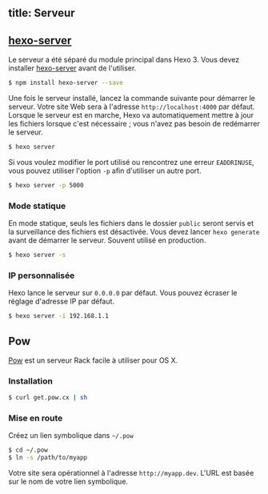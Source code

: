 title: Serveur
---
## [hexo-server]

Le serveur a été séparé du module principal dans Hexo 3. Vous devez installer [hexo-server] avant de l'utiliser.

``` bash
$ npm install hexo-server --save
```

Une fois le serveur installé, lancez la commande suivante pour démarrer le serveur. Votre site Web sera à l'adresse `http://localhost:4000` par défaut. Lorsque le serveur est en marche, Hexo va automatiquement mettre à jour les fichiers lorsque c'est nécessaire ; vous n'avez pas besoin de redémarrer le serveur.

``` bash
$ hexo server
```

Si vous voulez modifier le port utilisé ou rencontrez une erreur `EADDRINUSE`, vous pouvez utiliser l'option `-p` afin d'utiliser un autre port.

``` bash
$ hexo server -p 5000
```

### Mode statique

En mode statique, seuls les fichiers dans le dossier `public` seront servis et la surveillance des fichiers est désactivée. Vous devez lancer `hexo generate` avant de démarrer le serveur. Souvent utilisé en production.

``` bash
$ hexo server -s
```

### IP personnalisée

Hexo lance le serveur sur `0.0.0.0` par défaut. Vous pouvez écraser le réglage d'adresse IP par défaut.

``` bash
$ hexo server -i 192.168.1.1
```

## Pow

[Pow] est un serveur Rack facile à utiliser pour OS X.

### Installation

``` bash
$ curl get.pow.cx | sh
```

### Mise en route

Créez un lien symbolique dans `~/.pow`

``` bash
$ cd ~/.pow
$ ln -s /path/to/myapp
```

Votre site sera opérationnel à l'adresse `http://myapp.dev`. L'URL est basée sur le nom de votre lien symbolique.

[hexo-server]: https://github.com/hexojs/hexo-server
[Pow]: http://pow.cx/
